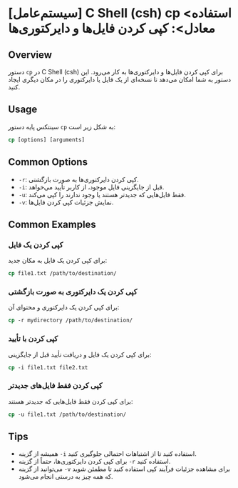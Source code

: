 # [سیستم‌عامل] C Shell (csh) cp <استفاده معادل>: کپی کردن فایل‌ها و دایرکتوری‌ها

## Overview
دستور `cp` در C Shell (csh) برای کپی کردن فایل‌ها و دایرکتوری‌ها به کار می‌رود. این دستور به شما امکان می‌دهد تا نسخه‌ای از یک فایل یا دایرکتوری را در مکان دیگری ایجاد کنید.

## Usage
سینتکس پایه دستور `cp` به شکل زیر است:

```csh
cp [options] [arguments]
```

## Common Options
- `-r`: کپی کردن دایرکتوری‌ها به صورت بازگشتی.
- `-i`: قبل از جایگزینی فایل موجود، از کاربر تأیید می‌خواهد.
- `-u`: فقط فایل‌هایی که جدیدتر هستند یا وجود ندارند را کپی می‌کند.
- `-v`: نمایش جزئیات کپی کردن فایل‌ها.

## Common Examples
### کپی کردن یک فایل
برای کپی کردن یک فایل به مکان جدید:

```csh
cp file1.txt /path/to/destination/
```

### کپی کردن یک دایرکتوری به صورت بازگشتی
برای کپی کردن یک دایرکتوری و محتوای آن:

```csh
cp -r mydirectory /path/to/destination/
```

### کپی کردن با تأیید
برای کپی کردن یک فایل و دریافت تأیید قبل از جایگزینی:

```csh
cp -i file1.txt file2.txt
```

### کپی کردن فقط فایل‌های جدیدتر
برای کپی کردن فقط فایل‌هایی که جدیدتر هستند:

```csh
cp -u file1.txt /path/to/destination/
```

## Tips
- همیشه از گزینه `-i` استفاده کنید تا از اشتباهات احتمالی جلوگیری کنید.
- برای کپی کردن دایرکتوری‌ها، حتماً از گزینه `-r` استفاده کنید.
- می‌توانید از گزینه `-v` برای مشاهده جزئیات فرآیند کپی استفاده کنید تا مطمئن شوید که همه چیز به درستی انجام می‌شود.